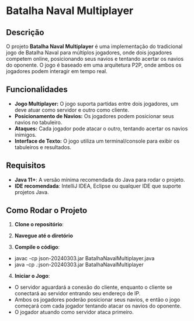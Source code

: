 # Batalha Naval Multiplayer

## Descrição
O projeto **Batalha Naval Multiplayer** é uma implementação do tradicional jogo de Batalha Naval para múltiplos jogadores, onde dois jogadores competem online, posicionando seus navios e tentando acertar os navios do oponente. O jogo é baseado em uma arquitetura P2P, onde ambos os jogadores podem interagir em tempo real.

## Funcionalidades
- **Jogo Multiplayer:** O jogo suporta partidas entre dois jogadores, um deve atuar como servidor e outro como cliente.
- **Posicionamento de Navios:** Os jogadores podem posicionar seus navios no tabuleiro.
- **Ataques:** Cada jogador pode atacar o outro, tentando acertar os navios inimigos.
- **Interface de Texto:** O jogo utiliza um terminal/console para exibir os tabuleiros e resultados.

## Requisitos
- **Java 11+**: A versão mínima recomendada do Java para rodar o projeto.
- **IDE recomendada**: IntelliJ IDEA, Eclipse ou qualquer IDE que suporte projetos Java.

## Como Rodar o Projeto

1. **Clone o repositório**:

2. **Navegue até o diretório**

3. **Compile o código**:
- javac -cp json-20240303.jar BatalhaNavalMultiplayer.java
- java -cp .:json-20240303.jar BatalhaNavalMultiplayer

4. **Iniciar o Jogo**:
- O servidor aguardará a conexão do cliente, enquanto o cliente se conectará ao servidor entrando seu endereço de IP.
- Ambos os jogadores poderão posicionar seus navios, e então o jogo começará com cada jogador tentando atacar os navios do oponente.
- O jogador atuando como servidor ataca primeiro.

